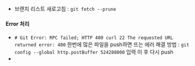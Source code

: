 - 브랜치 리스트 새로고침
	: `git fetch --prune`
#### Error 처리
- `# Git Error: RPC failed; HTTP 400 curl 22 The requested URL returned error: 400`
	한번에 많은 파일을 push하면 뜨는 에러
	해결 방법 : `git config --global http.postBuffer 524288000` 입력 이 후 다시 push
- 
